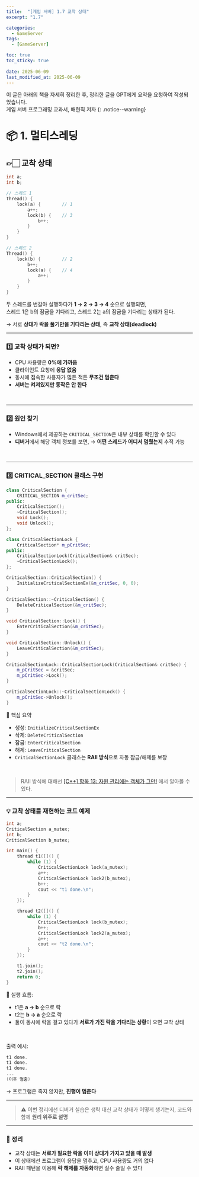 ```yaml
---
title:  "[게임 서버] 1.7 교착 상태"
excerpt: "1.7"

categories:
  - GameServer
tags:
  - [GameServer]

toc: true
toc_sticky: true
 
date: 2025-06-09
last_modified_at: 2025-06-09
---
```

이 글은 아래의 책을 자세히 정리한 후, 정리한 글을 GPT에게 요약을 요청하여 작성되었습니다.  
게임 서버 프로그래밍 교과서, 배현직 저자
{: .notice--warning}

# 📦 1. 멀티스레딩
## 👉🏻 교착 상태

```cpp
int a;
int b;
```

```cpp
// 스레드 1
Thread() {
	lock(a) {        // 1
		a++;
		lock(b) {    // 3
			b++;
		}
	}
}
```

```cpp
// 스레드 2
Thread() {
	lock(b) {        // 2
		b++;
		lock(a) {    // 4
			a++;
		}
	}
}
```

두 스레드를 번갈아 실행하다가 **1 → 2 → 3 → 4** 순으로 실행되면,  
스레드 1은 b의 잠금을 기다리고, 스레드 2는 a의 잠금을 기다리는 상태가 된다.

→ 서로 **상대가 락을 풀기만을 기다리는 상태**, 즉 **교착 상태(deadlock)**
<br>

---

### 1️⃣ 교착 상태가 되면?

* CPU 사용량은 **0%에 가까움**
* 클라이언트 요청에 **응답 없음**
* 동시에 접속한 사용자가 많든 적든 **무조건 멈춘다**
* **서버는 켜져있지만 동작은 안 한다**
<br>

---

### 2️⃣ 원인 찾기

* Windows에서 제공하는 `CRITICAL_SECTION`은 내부 상태를 확인할 수 있다
* **디버거**에서 해당 객체 정보를 보면,
  → **어떤 스레드가 어디서 멈췄는지** 추적 가능
<br>

---

### 3️⃣ CRITICAL\_SECTION 클래스 구현

```cpp
class CriticalSection {
	CRITICAL_SECTION m_critSec;
public:
	CriticalSection();
	~CriticalSection();
	void Lock();
	void Unlock();
};

class CriticalSectionLock {
	CriticalSection* m_pCritSec;
public:
	CriticalSectionLock(CriticalSection& critSec);
	~CriticalSectionLock();
};
```

```cpp
CriticalSection::CriticalSection() {
	InitializeCriticalSectionEx(&m_critSec, 0, 0);
}

CriticalSection::~CriticalSection() {
	DeleteCriticalSection(&m_critSec);
}

void CriticalSection::Lock() {
	EnterCriticalSection(&m_critSec);
}

void CriticalSection::Unlock() {
	LeaveCriticalSection(&m_critSec);
}
```

```cpp
CriticalSectionLock::CriticalSectionLock(CriticalSection& critSec) {
	m_pCritSec = &critSec;
	m_pCritSec->Lock();
}

CriticalSectionLock::~CriticalSectionLock() {
	m_pCritSec->Unlock();
}
```

🔹 핵심 요약

* 생성: `InitializeCriticalSectionEx`
* 삭제: `DeleteCriticalSection`
* 잠금: `EnterCriticalSection`
* 해제: `LeaveCriticalSection`
* `CriticalSectionLock` 클래스는 **RAII 방식**으로 자동 잠금/해제를 보장

<br>

> RAII 방식에 대해선 [[C++] 항목 13: 자원 관리에는 객체가 그만!](https://softhamzzi.github.io/cpp/cpp_2_13/) 에서 알아볼 수 있다.

---

### 💡 교착 상태를 재현하는 코드 예제

```cpp
int a;
CriticalSection a_mutex;
int b;
CriticalSection b_mutex;

int main() {
	thread t1([]() {
		while (1) {
			CriticalSectionLock lock(a_mutex);
			a++;
			CriticalSectionLock lock2(b_mutex);
			b++;
			cout << "t1 done.\n";
		}
	});

	thread t2([]() {
		while (1) {
			CriticalSectionLock lock(b_mutex);
			b++;
			CriticalSectionLock lock2(a_mutex);
			a++;
			cout << "t2 done.\n";
		}
	});

	t1.join();
	t2.join();
	return 0;
}
```

🔹 실행 흐름:

* t1은 **a → b** 순으로 락
* t2는 **b → a** 순으로 락
* 둘이 동시에 락을 걸고 있다가 **서로가 가진 락을 기다리는 상황**이 오면 교착 상태

<br>

출력 예시:

```cpp
t1 done.
t1 done.
t1 done.
...
(이후 멈춤)
```

→ 프로그램은 죽지 않지만, **진행이 멈춘다**

---

> ⚠️ 이번 정리에선 디버거 실습은 생략
> 대신 교착 상태가 어떻게 생기는지, 코드와 함께 **원리 위주로 설명**

---

### 🧐 정리

* 교착 상태는 **서로가 필요한 락을 이미 상대가 가지고 있을 때 발생**
* 이 상태에선 프로그램이 응답을 멈추고, CPU 사용량도 거의 없다
* RAII 패턴을 이용해 **락 해제를 자동화**하면 실수 줄일 수 있다